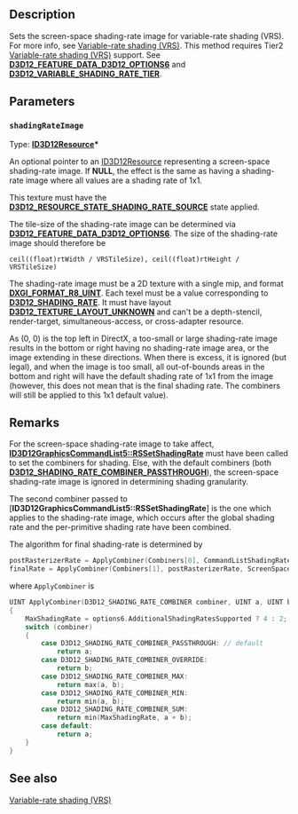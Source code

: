 ## Description

Sets the screen-space shading-rate image for variable-rate shading (VRS). For more info, see [Variable-rate shading (VRS)](https://learn.microsoft.com/windows/desktop/direct3d12/vrs).
This method requires Tier2 [Variable-rate shading (VRS)](https://learn.microsoft.com/windows/desktop/direct3d12/vrs) support. See [**D3D12_FEATURE_DATA_D3D12_OPTIONS6**](https://learn.microsoft.com/windows/win32/api/d3d12/ns-d3d12-d3d12_feature_data_d3d12_options6) and [**D3D12_VARIABLE_SHADING_RATE_TIER**](https://learn.microsoft.com/windows/win32/api/d3d12/ne-d3d12-d3d12_variable_shading_rate_tier).

## Parameters

### `shadingRateImage`

Type: **[ID3D12Resource](https://learn.microsoft.com/windows/desktop/api/d3d12/nn-d3d12-id3d12resource)\***

An optional pointer to an [ID3D12Resource](https://learn.microsoft.com/windows/desktop/api/d3d12/nn-d3d12-id3d12resource) representing a screen-space shading-rate image.
If **NULL**, the effect is the same as having a shading-rate image where all values are a shading rate of 1x1.

This texture must have the [**D3D12_RESOURCE_STATE_SHADING_RATE_SOURCE**](https://learn.microsoft.com/windows/win32/api/d3d12/ne-d3d12-d3d12_resource_states) state applied.

The tile-size of the shading-rate image can be determined via [**D3D12_FEATURE_DATA_D3D12_OPTIONS6**](https://learn.microsoft.com/windows/win32/api/d3d12/ns-d3d12-d3d12_feature_data_d3d12_options6).
The size of the shading-rate image should therefore be
```
ceil((float)rtWidth / VRSTileSize), ceil((float)rtHeight / VRSTileSize)
```

The shading-rate image must be a 2D texture with a single mip, and format [**DXGI_FORMAT_R8_UINT**](https://learn.microsoft.com/windows/win32/api/dxgiformat/ne-dxgiformat-dxgi_format). Each texel must be a value corresponding to [**D3D12_SHADING_RATE**](https://learn.microsoft.com/windows/win32/api/d3d12/ne-d3d12-d3d12_shading_rate). It must have layout [**D3D12_TEXTURE_LAYOUT_UNKNOWN**](https://learn.microsoft.com/windows/win32/api/d3d12/ne-d3d12-d3d12_texture_layout) and can't be a depth-stencil, render-target, simultaneous-access, or cross-adapter resource.

As (0, 0) is the top left in DirectX, a too-small or large shading-rate image results in the bottom or right having no shading-rate image area, or the image extending in these directions. When there is excess, it is ignored (but legal), and when the image is too small, all out-of-bounds areas in the bottom and right will have the default shading rate of 1x1 from the image (however, this does not mean that is the final shading rate. The combiners will still be applied to this 1x1 default value).

## Remarks

For the screen-space shading-rate image to take affect, [**ID3D12GraphicsCommandList5::RSSetShadingRate**](https://learn.microsoft.com/windows/win32/api/d3d12/nf-d3d12-id3d12graphicscommandlist5-rssetshadingrate) must have been called to set the combiners for shading. Else, with the default combiners (both [**D3D12_SHADING_RATE_COMBINER_PASSTHROUGH**](https://learn.microsoft.com/windows/win32/api/d3d12/ne-d3d12-d3d12_shading_rate_combiner)), the screen-space shading-rate image is ignored in determining shading granularity.

The second combiner passed to [**ID3D12GraphicsCommandList5::RSSetShadingRate**] is the one which applies to the shading-rate image, which occurs after the global shading rate and the per-primitive shading rate have been combined.

The algorithm for final shading-rate is determined by

```cpp
postRasterizerRate = ApplyCombiner(Combiners[0], CommandListShadingRate, Primitive->PrimitiveSpecifiedShadingRate);
finalRate = ApplyCombiner(Combiners[1], postRasterizerRate, ScreenSpaceImage[xy]);
```

where `ApplyCombiner` is

```cpp
UINT ApplyCombiner(D3D12_SHADING_RATE_COMBINER combiner, UINT a, UINT b)
{
    MaxShadingRate = options6.AdditionalShadingRatesSupported ? 4 : 2;
    switch (combiner)
    {
        case D3D12_SHADING_RATE_COMBINER_PASSTHROUGH: // default
            return a;
        case D3D12_SHADING_RATE_COMBINER_OVERRIDE:
            return b;
        case D3D12_SHADING_RATE_COMBINER_MAX:
            return max(a, b);
        case D3D12_SHADING_RATE_COMBINER_MIN:
            return min(a, b);
        case D3D12_SHADING_RATE_COMBINER_SUM:
            return min(MaxShadingRate, a + b);
        case default:
            return a;
    }
}
```

## See also

[Variable-rate shading (VRS)](https://learn.microsoft.com/windows/desktop/direct3d12/vrs)